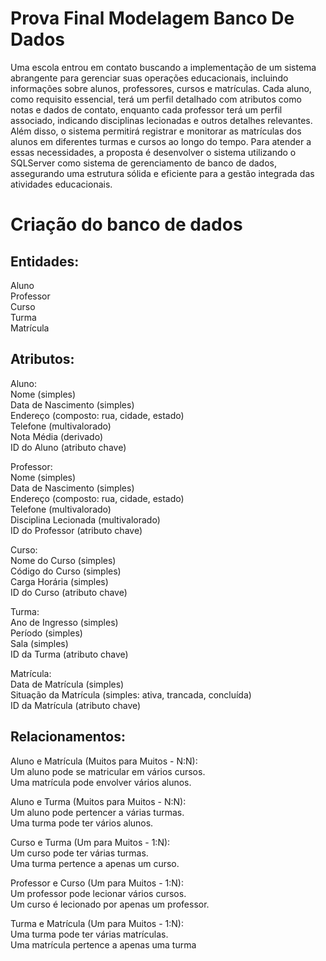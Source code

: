 # Prova Final Modelagem Banco De Dados  
Uma escola entrou em contato buscando a implementação de um sistema abrangente para gerenciar suas operações educacionais, incluindo informações sobre alunos, professores, cursos e matrículas. Cada aluno, como requisito essencial, terá um perfil detalhado com atributos como notas e dados de contato, enquanto cada professor terá um perfil associado, indicando disciplinas lecionadas e outros detalhes relevantes. Além disso, o sistema permitirá registrar e monitorar as matrículas dos alunos em diferentes turmas e cursos ao longo do tempo. Para atender a essas necessidades, a proposta é desenvolver o sistema utilizando o SQLServer como sistema de gerenciamento de banco de dados, assegurando uma estrutura sólida e eficiente para a gestão integrada das atividades educacionais.

# Criação do banco de dados

## Entidades:
Aluno<br>
Professor<br>
Curso<br>
Turma<br>
Matrícula<br>

## Atributos:
Aluno:<br>
Nome (simples)<br>
Data de Nascimento (simples)<br>
Endereço (composto: rua, cidade, estado)<br>
Telefone (multivalorado)<br>
Nota Média (derivado)<br>
ID do Aluno (atributo chave)<br>

Professor:<br>
Nome (simples)<br>
Data de Nascimento (simples)<br>
Endereço (composto: rua, cidade, estado)<br>
Telefone (multivalorado)<br>
Disciplina Lecionada (multivalorado)<br>
ID do Professor (atributo chave)<br>

Curso:<br>
Nome do Curso (simples)<br>
Código do Curso (simples)<br>
Carga Horária (simples)<br>
ID do Curso (atributo chave)<br>

Turma:<br>
Ano de Ingresso (simples)<br>
Período (simples)<br>
Sala (simples)<br>
ID da Turma (atributo chave)<br>

Matrícula:<br>
Data de Matrícula (simples)<br>
Situação da Matrícula (simples: ativa, trancada, concluída)<br>
ID da Matrícula (atributo chave)<br>

## Relacionamentos:

Aluno e Matrícula (Muitos para Muitos - N:N):<br>
 Um aluno pode se matricular em vários cursos.<br>
 Uma matrícula pode envolver vários alunos.<br>

Aluno e Turma (Muitos para Muitos - N:N):<br>
 Um aluno pode pertencer a várias turmas.<br>
 Uma turma pode ter vários alunos.<br>

Curso e Turma (Um para Muitos - 1:N):<br>
 Um curso pode ter várias turmas.<br>
 Uma turma pertence a apenas um curso.<br>

Professor e Curso (Um para Muitos - 1:N):<br>
 Um professor pode lecionar vários cursos.<br>
 Um curso é lecionado por apenas um professor.<br>

Turma e Matrícula (Um para Muitos - 1:N):<br>
 Uma turma pode ter várias matrículas.<br>
 Uma matrícula pertence a apenas uma turma<br>


